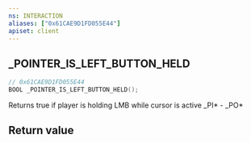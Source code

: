 ```yaml
---
ns: INTERACTION
aliases: ["0x61CAE9D1FD055E44"]
apiset: client
---
```

## _POINTER_IS_LEFT_BUTTON_HELD

```c
// 0x61CAE9D1FD055E44
BOOL _POINTER_IS_LEFT_BUTTON_HELD();
```

Returns true if player is holding LMB while cursor is active
_PI* - _PO*


## Return value